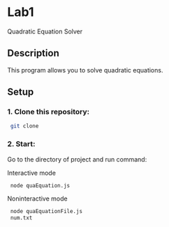 # Lab1
Quadratic Equation Solver

## Description
This program allows you to solve quadratic equations.

## Setup

### 1. Clone this repository:
```bash
 git clone
```

### 2. Start:
Go to the directory of project and run command:

Interactive mode
```bash
 node quaEquation.js
```
Noninteractive mode
```bash
 node quaEquationFile.js
 num.txt
```
